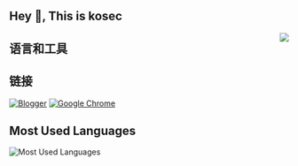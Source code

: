 <h2> Hey 👋, This is kosec</h2>

<img align="right" src="https://github-readme-stats.vercel.app/api?username=ko-sec&show_icons=true&theme=chartreuse-dark&count_private=true"/>

## 语言和工具

## 链接

[![Blogger](https://img.shields.io/badge/Blogger-FF5722?style=for-the-badge&logo=blogger&logoColor=white)]()
[![Google Chrome](https://img.shields.io/badge/Google%20Chrome-4285F4?style=for-the-badge&logo=GoogleChrome&logoColor=white)](https://ko-sec.github.io/KO_hackerDH/kosec.html)


## Most Used Languages
![Most Used Languages](https://github-readme-stats.vercel.app/api/top-langs/?username=ko-sec&theme=chartreuse-dark&layout=compact)
